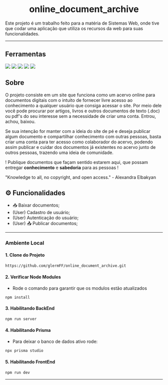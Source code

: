 <h1 align="center">online_document_archive</h1>

Este projeto é um trabalho feito para a matéria de Sistemas Web, onde tive que codar uma aplicação 
que utiliza os recursos da web para suas funcionalidades. 

---
## Ferramentas
<img src="https://img.shields.io/badge/React-20232A?style=for-the-badge&logo=react&logoColor=61DAFB">
<img src="https://img.shields.io/badge/JavaScript-323330?style=for-the-badge&logo=javascript&logoColor=F7DF1E">
<img src="https://img.shields.io/badge/CSS-239120?&style=for-the-badge&logo=css3&logoColor=white">
<img src="https://img.shields.io/badge/Node.js-43853D?style=for-the-badge&logo=node.js&logoColor=white">
<img src="    https://img.shields.io/badge/Prisma-3982CE?style=for-the-badge&logo=Prisma&logoColor=white">

## Sobre

O projeto consiste em um site que funciona como um acervo online para documentos digitais com o intuito
de fornecer livre acesso ao conhecimento a qualquer usuário que consiga acessar o site.
Por meio dele você pode procurar por artigos, livros e outros documentos de texto (.doc) ou pdf's do seu
interesse sem a necessidade de criar uma conta. Entrou, achou, baixou. 

Se sua intenção for manter com a ideia do site de pé e deseja publicar algum documento e compartilhar 
conhecimento com outras pessoas, basta criar uma conta para ter acesso como colaborador do acervo, podendo
assim publicar e cuidar dos documentos já existentes no acervo junto de outros pessoas, trazendo uma ideia
de comunidade.

! Publique documentos que façam sentido estarem aqui, que possam entregar **conhecimento** e **sabedoria** 
para as pessoas !


"Knowledge to all, no copyright, and open access." - Alexandra Elbakyan

## ⚙️ Funcionalidades 
- 📥 Baixar documentos;
- (User) Cadastro de usuário;
- (User) Autenticação do usuário;
- (User) 📤 Publicar documentos;

---

### Ambiente Local

#### 1. Clone do Projeto

```bash
https://github.com/glermFF/online_document_archive.git
```

#### 2. Verificar Node Modules

- Rode o comando para garantir que os modulos estão atualizados
```
npm install
```

#### 3. Habilitando BackEnd

```bash
npm run server
```

#### 4. Habilitando Prisma

- Para deixar o banco de dados ativo rode:
```bash
npx prisma studio
```

#### 5. Habilitando FrontEnd

```
npm run dev
```
---